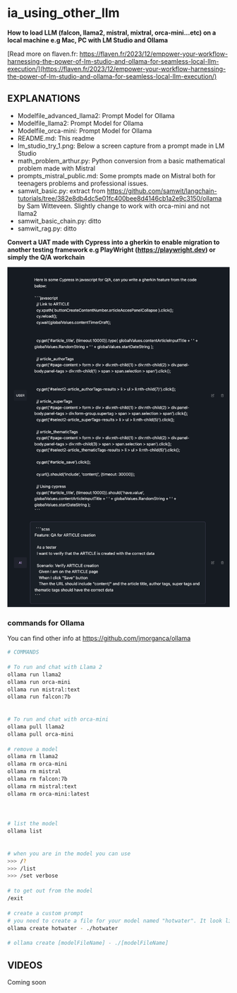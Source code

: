 # ia_using_other_llm


**How to load LLM (falcon, llama2, mistral, mixtral, orca-mini...etc) on a local machine e.g Mac, PC with LM Studio and Ollama**



[Read more on flaven.fr: https://flaven.fr/2023/12/empower-your-workflow-harnessing-the-power-of-lm-studio-and-ollama-for-seamless-local-llm-execution/](https://flaven.fr/2023/12/empower-your-workflow-harnessing-the-power-of-lm-studio-and-ollama-for-seamless-local-llm-execution/)




## EXPLANATIONS
- Modelfile_advanced_llama2: Prompt Model for Ollama
- Modelfile_llama2: Prompt Model for Ollama
- Modelfile_orca-mini: Prompt Model for Ollama
- README.md: This readme
- lm_studio_try_1.png: Below a screen capture from a prompt made in LM Studio 
- math_problem_arthur.py: Python conversion from a basic mathematical problem made with Mistral
- prompts_mistral_public.md: Some prompts made on Mistral both for teenagers problems and professional issues.
- samwit_basic.py: extract from https://github.com/samwit/langchain-tutorials/tree/382e8db4dc5e01fc400bee8d4146cb1a2e9c3150/ollama by Sam Witteveen. Slightly change to work with orca-mini and not llama2
- samwit_basic_chain.py: ditto
- samwit_rag.py: ditto

**Convert a UAT made with Cypress into a gherkin to enable migration to another testing framework e.g PlayWright (https://playwright.dev) or simply the Q/A workchain**

![Convert a UAT made with Cypress into a gherkin to enable migration to another testing framework e.g PlayWright (https://playwright.dev) or simply the Q/A workchain](lm_studio_try_1.png "Convert a UAT made with Cypress into a gherkin to enable migration to another testing framework e.g PlayWright (https://playwright.dev) or simply the Q/A workchain")


### commands for Ollama

You can find other info at <a href="https://github.com/jmorganca/ollama" target="_blank" rel="noopener">https://github.com/jmorganca/ollama</a>



```bash
# COMMANDS

# To run and chat with Llama 2
ollama run llama2
ollama run orca-mini
ollama run mistral:text
ollama run falcon:7b


# To run and chat with orca-mini
ollama pull llama2
ollama pull orca-mini

# remove a model
ollama rm llama2
ollama rm orca-mini
ollama rm mistral
ollama rm falcon:7b
ollama rm mistral:text
ollama rm orca-mini:latest



# list the model
ollama list


# when you are in the model you can use
>>> /?
>>> /list
>>> /set verbose

# to get out from the model
/exit

# create a custom prompt
# you need to create a file for your model named "hotwater". It look like a file
ollama create hotwater - ./hotwater

# ollama create [modelFileName] - ./[modelFileName]

```

## VIDEOS

Coming soon
